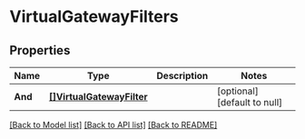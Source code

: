 # VirtualGatewayFilters

## Properties
Name | Type | Description | Notes
------------ | ------------- | ------------- | -------------
**And** | [**[]VirtualGatewayFilter**](VirtualGatewayFilter.md) |  | [optional] [default to null]

[[Back to Model list]](../README.md#documentation-for-models) [[Back to API list]](../README.md#documentation-for-api-endpoints) [[Back to README]](../README.md)

